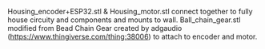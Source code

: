 Housing_encoder+ESP32.stl & Housing_motor.stl connect together to fully house circuity and components and mounts to wall.
Ball_chain_gear.stl modified from Bead Chain Gear created by adgaudio (https://www.thingiverse.com/thing:38006) to attach to encoder and motor.
